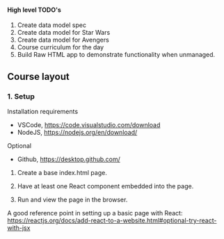 

#### High level TODO's
1. Create data model spec
2. Create data model for Star Wars
3. Create data model for Avengers
4. Course curriculum for the day
5. Build Raw HTML app to demonstrate functionality when unmanaged.

## Course layout

### 1. Setup

Installation requirements
- VSCode, https://code.visualstudio.com/download
- NodeJS, https://nodejs.org/en/download/

Optional
- Github, https://desktop.github.com/

1. Create a base index.html page.

2. Have at least one React component embedded into the page.

3. Run and view the page in the browser.

A good reference point in setting up a basic page with React:
https://reactjs.org/docs/add-react-to-a-website.html#optional-try-react-with-jsx

